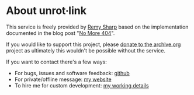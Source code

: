# About unrot∙link

This service is freely provided by [Remy Sharp](https://remysharp.com) based on the implementation documented in the blog post "[No More 404](https://remysharp.com/2023/09/26/no-more-404)".

If you would like to support this project, please [donate to the archive.org](https://archive.org/donate?origin=unrot.link) project as ultimately this wouldn't be possible without the service.

If you want to contact there's a few ways:

- For bugs, issues and software feedback: [github](https://github.com/remy/unrot/issues)
- For private/offline message: [my website](https://remysharp.com/feedback/?product=unrot.link)
- To hire me for custom development: [my working details](https://remysharp.com/work)

